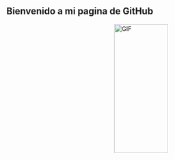 ## Bienvenido a mi pagina de GitHub 



<img width = "50%" align="right" alt="GIF" height="300px" src="https://media.giphy.com/media/13HgwGsXF0aiGY/giphy.gif" />


